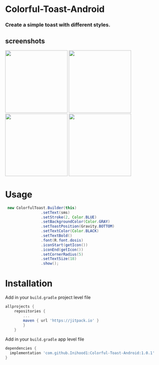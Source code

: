 # Colorful-Toast-Android
### Create a simple toast with different styles.
## screenshots

<p float="center">
  <img src="https://user-images.githubusercontent.com/15949588/80463491-3ba00600-8930-11ea-9181-014edb146039.png" width="200"/>
  <img src="https://user-images.githubusercontent.com/15949588/80463498-3e026000-8930-11ea-8ea1-5f42064b0339.png" width="200" /> 
  <img src="https://user-images.githubusercontent.com/15949588/80463504-3f338d00-8930-11ea-8ca5-5652a171ed0f.png" width="200" /> 
  <img src="https://user-images.githubusercontent.com/15949588/80463507-3fcc2380-8930-11ea-9a35-53b440daef66.png" width="200" />
</p>

# Usage
```java
 new ColorfulToast.Builder(this)
                .setText(sms)
                .setStroke(2, Color.BLUE)
                .setBackgroundColor(Color.GRAY)
                .setToastPosition(Gravity.BOTTOM)
                .setTextColor(Color.BLACK)
                .setTextBold()
                .font(R.font.dosis)
                .iconStart(getIcon())
                .iconEnd(getIcon())
                .setCornerRadius(5)
                .setTextSize(18)
                .show();
```
# Installation
Add in your `build.gradle` project level file
```gradle
allprojects {
	repositories {
		...
		maven { url 'https://jitpack.io' }
	    }
	}
```

Add in your `build.gradle` app level file
```gradle
dependencies {
  implementation 'com.github.Inihood1:Colorful-Toast-Android:1.0.1'
}
```
